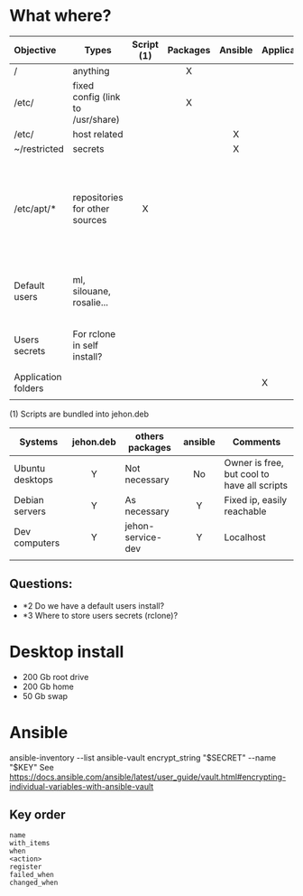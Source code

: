 
# What where?

| Objective             | Types                             | Script (1) | Packages | Ansible | Application | Not managed | Comment                                                        |
| :-------------------- | --------------------------------- | :--------: | :------: | :-----: | ----------- | :---------: | -------------------------------------------------------------- |
| /                     | anything                          |            |    X     |         |             |             |                                                                |
| /etc/                 | fixed config (link to /usr/share) |            |    X     |         |             |             |                                                                |
| /etc/                 | host related                      |            |          |    X    |             |             |                                                                |
| ~/restricted | secrets                           |            |          |    X    |             |             |                                                                |
| /etc/apt/*            | repositories for other sources    |     X      |          |         |             |             | Bundled as package, it is difficult to update and depend on it |
| Default users         | ml, silouane, rosalie...          |            |          |         |             |      X      | Desktop are moving too quickly                                 |
| Users secrets         | For rclone in self install?       |            |          |         |             |      X      | Required by script when necessary                              |
| Application folders   |                                   |            |          |         | X           |             |                                                                |
|                       |                                   |            |          |         |             |             |                                                                |

(1) Scripts are bundled into jehon.deb

| Systems         | jehon.deb | others packages   | ansible | Comments                                    |
| --------------- | :-------: | ----------------- | :-----: | ------------------------------------------- |
| Ubuntu desktops |     Y     | Not necessary     |   No    | Owner is free, but cool to have all scripts |
| Debian servers  |     Y     | As necessary      |    Y    | Fixed ip, easily reachable                  |
| Dev computers   |     Y     | jehon-service-dev |    Y    | Localhost                                   |
|                 |           |                   |         |                                             |

## Questions:
- *2 Do we have a default users install?
- *3 Where to store users secrets (rclone)?

# Desktop install

- 200 Gb root drive
- 200 Gb home
- 50 Gb swap

# Ansible

ansible-inventory --list
ansible-vault encrypt_string "$SECRET" --name "$KEY"
    See https://docs.ansible.com/ansible/latest/user_guide/vault.html#encrypting-individual-variables-with-ansible-vault

## Key order

    name
    with_items
    when
    <action>
    register
    failed_when
    changed_when
